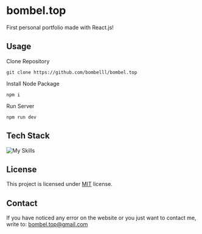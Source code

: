# bombel.top

First personal portfolio made with React.js!

## Usage

Clone Repository
```console
git clone https://github.com/bombelll/bombel.top
```

Install Node Package
```console
npm i
```

Run Server
```console
npm run dev
```

## Tech Stack

![My Skills](https://skillicons.dev/icons?i=react,scss)

## License

This project is licensed under [MIT](https://opensource.org/licenses/MIT) license.

## Contact

If you have noticed any error on the website or you just want to contact me, write to: bombel.top@gmail.com
